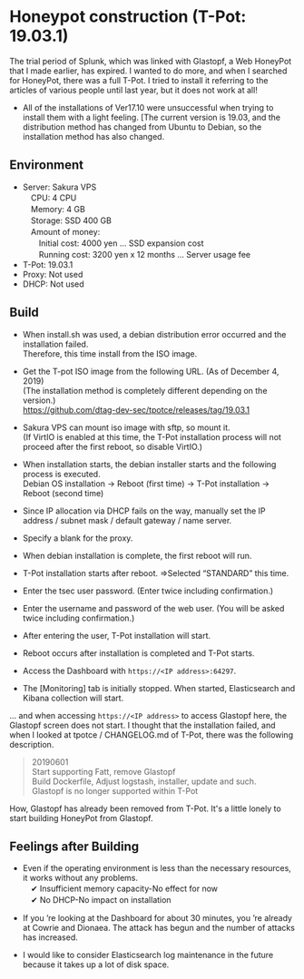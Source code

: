 # Honeypot construction (T-Pot: 19.03.1)


The trial period of Splunk, which was linked with Glastopf, a Web HoneyPot that I made earlier, has expired.
I wanted to do more, and when I searched for HoneyPot, there was a full T-Pot.
I tried to install it referring to the articles of various people until last year, but it does not work at all!

* All of the installations of Ver17.10 were unsuccessful when trying to install them with a light feeling.
[The current version is 19.03, and the distribution method has changed from Ubuntu to Debian, so the installation method has also changed.

## Environment
* Server: Sakura VPS  
　CPU: 4 CPU  
　Memory: 4 GB  
　Storage: SSD 400 GB  
　Amount of money:  
　　Initial cost: 4000 yen ... SSD expansion cost  
　　Running cost: 3200 yen x 12 months ... Server usage fee  
* T-Pot: 19.03.1
* Proxy: Not used
* DHCP: Not used


## Build
* When install.sh was used, a debian distribution error occurred and the installation failed.  
Therefore, this time install from the ISO image.
 
* Get the T-pot ISO image from the following URL. (As of December 4, 2019)  
(The installation method is completely different depending on the version.)  
  https://github.com/dtag-dev-sec/tpotce/releases/tag/19.03.1

* Sakura VPS can mount iso image with sftp, so mount it.  
(If VirtIO is enabled at this time, the T-Pot installation process will not proceed after the first reboot, so disable VirtIO.)

* When installation starts, the debian installer starts and the following process is executed.  
Debian OS installation → Reboot (first time) → T-Pot installation → Reboot (second time)

* Since IP allocation via DHCP fails on the way, manually set the IP address / subnet mask / default gateway / name server.

* Specify a blank for the proxy.

* When debian installation is complete, the first reboot will run.

* T-Pot installation starts after reboot.
⇒Selected “STANDARD” this time.

* Enter the tsec user password. (Enter twice including confirmation.)

* Enter the username and password of the web user. (You will be asked twice including confirmation.)

* After entering the user, T-Pot installation will start.

* Reboot occurs after installation is completed and T-Pot starts.

* Access the Dashboard with `https://<IP address>:64297`.

* The [Monitoring] tab is initially stopped. When started, Elasticsearch and Kibana collection will start.

... and when accessing `https://<IP address>` to access Glastopf here, the Glastopf screen does not start.
I thought that the installation failed, and when I looked at tpotce / CHANGELOG.md of T-Pot, there was the following description.

> 20190601  
> Start supporting Fatt, remove Glastopf  
> Build Dockerfile, Adjust logstash, installer, update and such.  
> Glastopf is no longer supported within T-Pot  

How, Glastopf has already been removed from T-Pot.
It's a little lonely to start building HoneyPot from Glastopf.


## Feelings after Building
* Even if the operating environment is less than the necessary resources, it works without any problems.  
　✔ Insufficient memory capacity-No effect for now  
　✔ No DHCP-No impact on installation  

* If you ’re looking at the Dashboard for about 30 minutes, you ’re already at Cowrie and Dionaea.
The attack has begun and the number of attacks has increased.

* I would like to consider Elasticsearch log maintenance in the future because it takes up a lot of disk space.
 
